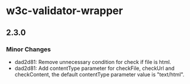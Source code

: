 # w3c-validator-wrapper

## 2.3.0

### Minor Changes

- dad2d81: Remove unnecessary condition for check if file is html.
- dad2d81: Add contentType parameter for checkFile, checkUrl and checkContent, the default contentType parameter value is "text/html".
